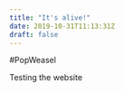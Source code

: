 ```yaml
---
title: "It's alive!"
date: 2019-10-31T11:13:31Z
draft: false
---
```


#PopWeasel

Testing the website
